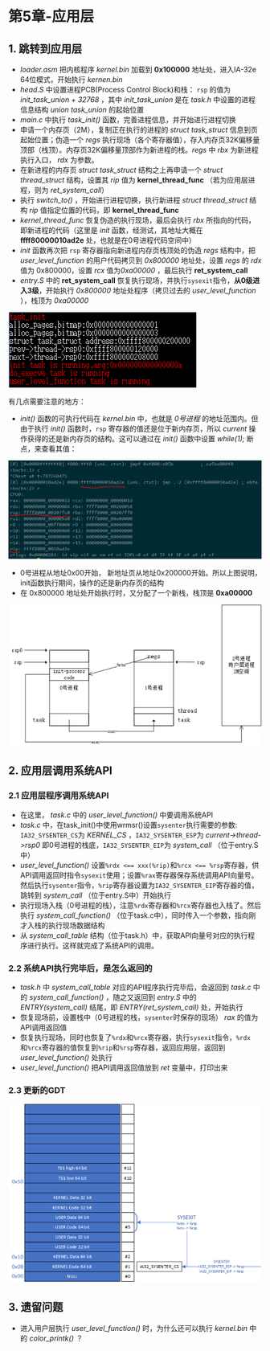 # 第5章-应用层

## 1. 跳转到应用层

- *loader.asm* 把内核程序 *kernel.bin* 加载到 **0x100000** 地址处，进入IA-32e 64位模式，开始执行 *kernen.bin*
- *head.S* 中设置进程PCB(Process Control Block)和栈： `rsp` 的值为 *init_task_union + 32768* ，其中 *init_task_union* 是在 *task.h* 中设置的进程信息结构 *union task_union* 的起始位置
- *main.c* 中执行 *task_init()* 函数，完善进程信息，并开始进行进程切换
- 申请一个内存页（2M），复制正在执行的进程的 *struct task_struct* 信息到页起始位置；伪造一个 *regs* 执行现场（各个寄存器值），存入内存页32K偏移量顶部（栈顶）。内存页32K偏移量顶部作为新进程的栈。*regs* 中 *rbx* 为新进程执行入口， *rdx* 为参数。
- 在新进程的内存页 *struct task_struct* 结构之上再申请一个 *struct thread_struct* 结构，设置其 *rip* 值为 **kernel_thread_func** （若为应用层进程，则为 *ret_system_call*）
- 执行 *switch_to()* ，开始进行进程切换，执行新进程 *struct thread_struct* 结构 *rip* 值指定位置的代码，即 **kernel_thread_func**
- *kernel_thread_func* 恢复伪造的执行现场，最后会执行 *rbx* 所指向的代码，即新进程的代码（这里是 *init* 函数，经测试，其地址大概在 **ffff80000010ad2e** 处，也就是在0号进程代码空间中）
- *init* 函数再次把 `rsp` 寄存器指向新进程内存页栈顶处的伪造 *regs* 结构中，把 *user_level_function* 的用户代码拷贝到 *0x800000* 地址处，设置 *regs* 的 *rdx* 值为 0x800000，设置 *rcx* 值为*0xa00000* ，最后执行 **ret_system_call**
- *entry.S* 中的 **ret_system_call** 恢复执行现场，并执行`sysexit`指令，**从0级进入3级**，开始执行 *0x800000* 地址处程序（拷贝过去的 *user_level_function* ），栈顶为 *0xa00000*

![user function is running](img/2019-03-28-22-36-51.png)

有几点需要注意的地方：

- *init()* 函数的可执行代码在 *kernel.bin* 中，也就是 *0号进程* 的地址范围内。但由于执行 *init()* 函数时，`rsp` 寄存器的值还是位于新内存页，所以 *current* 操作获得的还是新内存页的结构。这可以通过在 *init()* 函数中设置 *while(1);* 断点，来查看其值：

![break in init func](img/2019-03-28-22-27-20.png)

- 0号进程从地址0x00开始， 新地址页从地址0x200000开始。所以上图说明，init函数执行期间，操作的还是新内存页的结构
- 在 0x800000 地址处开始执行时，又分配了一个新栈，栈顶是 **0xa00000**

![exec user function](img/2019-03-28-22-40-39.png)

## 2. 应用层调用系统API

### 2.1 应用层程序调用系统API

- 在这里， *task.c* 中的 *user_level_function()* 中要调用系统API
- *task.c* 中，在task_init()中使用wrmsr()设置`sysenter`执行需要的参数: `IA32_SYSENTER_CS`为 *KERNEL_CS* ，`IA32_SYSENTER_ESP`为 *current->thread->rsp0* 即0号进程的栈底，`IA32_SYSENTER_EIP`为 *system_call* （位于entry.S中）
- *user_level_function()* 设置`%rdx <== xxx(%rip)`和`%rcx <== %rsp`寄存器，供API调用返回时指令`sysexit`使用；设置`%rax`寄存器保存系统调用API向量号。然后执行`sysenter`指令，`%rip`寄存器设置为`IA32_SYSENTER_EIP`寄存器的值，跳转到 *system_call* （位于entry.S中）开始执行
- 执行现场入栈（0号进程的栈），注意`%rdx`寄存器和`%rcx`寄存器也入栈了。然后执行 *system_call_function()* （位于task.c中），同时传入一个参数，指向刚才入栈的执行现场数据结构
- 从 *system_call_table* 结构（位于task.h）中，获取API向量号对应的执行程序进行执行。这样就完成了系统API的调用。

### 2.2 系统API执行完毕后，是怎么返回的

- *task.h* 中 *system_call_table* 对应的API程序执行完毕后，会返回到 *task.c* 中的 *system_call_function()* ，随之又返回到 *entry.S* 中的 *ENTRY(system_call)* 结尾，即 *ENTRY(ret_system_call)* 处，开始执行
- 恢复现场前，设置栈中（0号进程的栈，`sysenter`时保存的现场） *rax* 的值为API调用返回值
- 恢复执行现场，同时也恢复了`%rdx`和`%rcx`寄存器，执行`sysexit`指令，`%rdx`和`%rcx`寄存器的值恢复到`%rip`和`%rsp`寄存器，返回应用层，返回到 *user_level_function()* 处执行
- *user_level_function()* 把API调用返回值放到 *ret* 变量中，打印出来

### 2.3 更新的GDT

![new gdt](img/2019-03-29-23-31-34.png)

## 3. 遗留问题

- 进入用户层执行 *user_level_function()* 时，为什么还可以执行 *kernel.bin* 中的 *color_printk()* ？